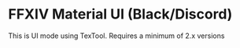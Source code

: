 # FFXIV Material UI (Black/Discord)
This is UI mode using TexTool. Requires a minimum of 2.x versions
